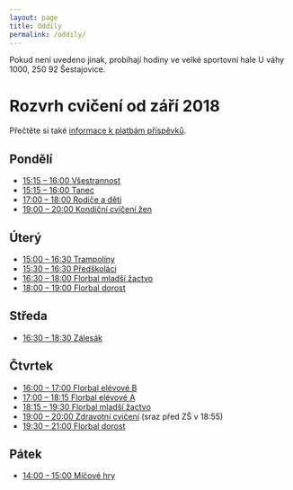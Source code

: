 ```yaml
---
layout: page
title: Oddíly
permalink: /oddily/
---
```


Pokud není uvedeno jinak, probíhají hodiny ve velké sportovní hale U váhy 1000, 250 92 Šestajovice.

# Rozvrh cvičení od září 2018

Přečtěte si také [informace k platbám příspěvků]({{relative}}/2018/09/01/platby.html).


## Pondělí

* [15:15 – 16:00 Všestrannost]({{relative}}/oddily/vsestrannost)
* [15:15 – 16:00 Tanec]({{relative}}/oddily/tanec)
* [17:00 – 18:00 Rodiče a děti]({{relative}}/oddily/rodice-a-deti)
* [19:00 – 20:00 Kondiční cvičení žen]({{relative}}/oddily/zeny)

## Úterý

* [15:00 – 16:30 Trampolíny]({{relative}}/oddily/trampoliny)
* [15:30 – 16:30 Předškoláci]({{relative}}/oddily/predskolaci)
* [16:30 – 18:00 Florbal mladší žactvo]({{relative}}/oddily/florbal)
* [18:00 – 19:00 Florbal dorost]({{relative}}/oddily/florbal)

## Středa

* [16:30 – 18:30 Zálesák]({{relative}}/oddily/zalesak)

## Čtvrtek

* [16:00 – 17:00 Florbal elévové B]({{relative}}/oddily/florbal)
* [17:00 – 18:15 Florbal elévové A]({{relative}}/oddily/florbal)
* [18:15 – 19:30 Florbal mladší žactvo]({{relative}}/oddily/florbal)
* [19:00 – 20:00 Zdravotní cvičení]({{relative}}/oddily/zdravotni) (sraz před ZŠ v 18:55)
* [19:30 – 21:00 Florbal dorost]({{relative}}/oddily/florbal)

## Pátek

* [14:00 – 15:00 Míčové hry]({{relative}}/oddily/micovky)
